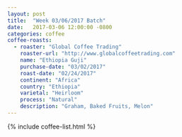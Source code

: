 ```yaml
---
layout: post
title:  "Week 03/06/2017 Batch"
date:   2017-03-06 12:00:00 -0800
categories: coffee
coffee-roasts:
  - roaster: "Global Coffee Trading"
    roaster-url: "http://www.globalcoffeetrading.com"
    name: "Ethiopia Guji"
    purchase-date: "03/02/2017"
    roast-date: "02/24/2017"
    continent: "Africa"
    country: "Ethiopia"
    varietal: "Heirloom"
    process: "Natural"
    description: "Graham, Baked Fruits, Melon"
---
```


{% include coffee-list.html %}
